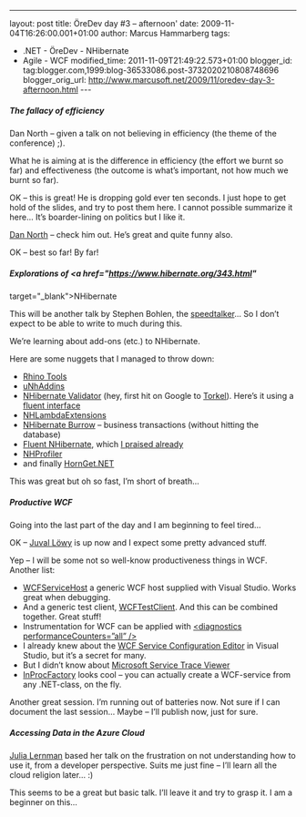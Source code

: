 ---
layout: post
title: ÖreDev day \#3 – afternoon'
date: 2009-11-04T16:26:00.001+01:00
author: Marcus Hammarberg
tags:
  - .NET -
ÖreDev - NHibernate
  - Agile - WCF
modified_time: 2011-11-09T21:49:22.573+01:00
blogger_id: tag:blogger.com,1999:blog-36533086.post-3732020210808748696
blogger_orig_url: http://www.marcusoft.net/2009/11/oredev-day-3-afternoon.html ---

##### The fallacy of efficiency

Dan North – given a talk on not believing in efficiency (the theme of
the conference) ;).

What he is aiming at is the difference in efficiency (the effort we
burnt so far) and effectiveness (the outcome is what’s important, not
how much we burnt so far).

OK – this is great! He is dropping gold ever ten seconds. I just hope to
get hold of the slides, and try to post them here. I cannot possible
summarize it here… It’s boarder-lining on politics but I like it.

<a href="http://dannorth.net/" target="_blank">Dan North</a> – check him
out. He’s great and quite funny also.

OK – best so far! By far!

##### Explorations of <a href="https://www.hibernate.org/343.html"
target="_blank">NHibernate</a>

This will be another talk by Stephen Bohlen, the <a
href="http://www.marcusoft.net/2009/11/oredev-day-2-nhibernate-in-practice.html"
target="_blank">speedtalker</a>… So I don’t expect to be able to write
to much during this.

We’re learning about add-ons (etc.) to NHibernate.

Here are some nuggets that I managed to throw down:

-   <a href="http://sourceforge.net/projects/rhino-tools/"
    target="_blank">Rhino Tools</a>
-   <a href="http://code.google.com/p/unhaddins/"
    target="_blank">uNhAddins</a>
-   <a
    href="http://www.codinginstinct.com/2008/05/nhibernate-validator.html"
    target="_blank">NHibernate Validator</a> (hey, first hit on Google
    to
    <a href="http://www.codinginstinct.com/" target="_blank">Torkel</a>).
    Here’s it using a <a
    href="http://brendanjerwin.github.com/2009/03/11/using-nhibernate-validator-with-fluent-nhibernate.html"
    target="_blank">fluent interface</a>
-   <a href="http://code.google.com/p/nhlambdaextensions/"
    target="_blank">NHLambdaExtensions</a>
-   <a href="http://sourceforge.net/projects/nhcontrib/develop"
    target="_blank">NHibernate Burrow</a> – business transactions
    (without hitting the database)
-   <a href="http://fluentnhibernate.org/" target="_blank">Fluent
    NHibernate</a>, which <a
    href="http://www.marcusoft.net/2009/09/automapping-with-fluentnhibernate.html"
    target="_blank">I praised already</a>
-   <a href="http://nhprof.com/" target="_blank">NHProfiler</a>
-   and finally <a href="http://code.google.com/p/hornget/"
    target="_blank">HornGet.NET</a>

This was great but oh so fast, I’m short of breath…

##### Productive WCF

Going into the last part of the day and I am beginning to feel tired…

OK – <a href="http://www.idesign.net/" target="_blank">Juval Löwy</a> is
up now and I expect some pretty advanced stuff.

Yep – I will be some not so well-know productiveness things in WCF.
Another list:

-   <a href="http://msdn.microsoft.com/en-us/library/bb552363.aspx"
    target="_blank">WCFServiceHost</a> a generic WCF host supplied with
    Visual Studio. Works great when debugging.
-   And a generic test client,
    <a href="http://msdn.microsoft.com/en-us/library/bb552364.aspx"
    target="_blank">WCFTestClient</a>. And this can be combined
    together. Great stuff!
-   Instrumentation for WCF can be applied with
    <a href="http://msdn.microsoft.com/en-us/library/ms735098.aspx"
    target="_blank">&lt;diagnostics performanceCounters=”all” /&gt;</a>
-   I already knew about the
    <a href="http://msdn.microsoft.com/en-us/library/ms732009.aspx"
    target="_blank">WCF Service Configuration Editor</a> in Visual
    Studio, but it’s a secret for many.
-   But I didn’t know about
    <a href="http://msdn.microsoft.com/en-us/library/ms732023.aspx"
    target="_blank">Microsoft Service Trace Viewer</a>
-   <a
    href="http://en.csharp-online.net/WCF_Essentials—Implementing_InProcFactory_T"
    target="_blank">InProcFactory</a> looks cool – you can actually
    create a WCF-service from any .NET-class, on the fly.

Another great session. I’m running out of batteries now. Not sure if I
can document the last session… Maybe – I’ll publish now, just for sure.

##### Accessing Data in the Azure Cloud

<a href="http://www.thedatafarm.com" target="_blank">Julia Lernman</a>
based her talk on the frustration on not understanding how to use it,
from a developer perspective. Suits me just fine – I’ll learn all the
cloud religion later… :)

This seems to be a great but basic talk. I’ll leave it and try to grasp
it. I am a beginner on this…
